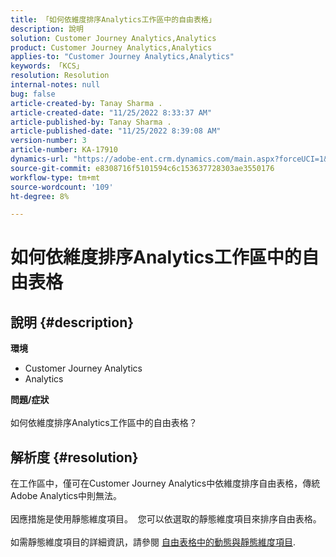 ```yaml
---
title: 「如何依維度排序Analytics工作區中的自由表格」
description: 說明
solution: Customer Journey Analytics,Analytics
product: Customer Journey Analytics,Analytics
applies-to: "Customer Journey Analytics,Analytics"
keywords: 「KCS」
resolution: Resolution
internal-notes: null
bug: false
article-created-by: Tanay Sharma .
article-created-date: "11/25/2022 8:33:37 AM"
article-published-by: Tanay Sharma .
article-published-date: "11/25/2022 8:39:08 AM"
version-number: 3
article-number: KA-17910
dynamics-url: "https://adobe-ent.crm.dynamics.com/main.aspx?forceUCI=1&pagetype=entityrecord&etn=knowledgearticle&id=c221f6d8-9b6c-ed11-9561-6045bd006e5a"
source-git-commit: e8308716f5101594c6c153637728303ae3550176
workflow-type: tm+mt
source-wordcount: '109'
ht-degree: 8%

---
```


# 如何依維度排序Analytics工作區中的自由表格

## 說明 {#description}

<b>環境</b>
- Customer Journey Analytics
- Analytics



<b>問題/症狀</b><br><br>如何依維度排序Analytics工作區中的自由表格？<br>

## 解析度 {#resolution}

在工作區中，僅可在Customer Journey Analytics中依維度排序自由表格，傳統Adobe Analytics中則無法。<br> <br>因應措施是使用靜態維度項目。  您可以依選取的靜態維度項目來排序自由表格。<br> <br>如需靜態維度項目的詳細資訊，請參閱 [自由表格中的動態與靜態維度項目](https://experienceleague.adobe.com/docs/analytics/analyze/analysis-workspace/visualizations/freeform-table/column-row-settings/manual-vs-dynamic-rows.html?lang=en).